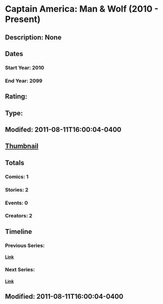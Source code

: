# Captain America: Man & Wolf (2010 - Present)
## Description: None
## Dates
### Start Year: 2010
### End Year: 2099
## Rating: 
## Type: 
## Modifed: 2011-08-11T16:00:04-0400
## [Thumbnail](http://i.annihil.us/u/prod/marvel/i/mg/6/10/4cb60514d51d9.jpg)
## Totals
### Comics: 1
### Stories: 2
### Events: 0
### Creators: 2
## Timeline
### Previous Series: 
#### [Link]()
### Next Series: 
#### [Link]()
## Modified: 2011-08-11T16:00:04-0400